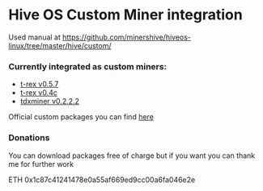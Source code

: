 # Hive OS Custom Miner integration

Used manual at https://github.com/minershive/hiveos-linux/tree/master/hive/custom/

### Currently integrated as custom miners:
* [t-rex v0.5.7](https://github.com/HaloGenius/hiveos-custom-miner/releases/tag/t-rex-v0.5.7)
* [t-rex v0.4c](https://github.com/HaloGenius/hiveos-custom-miner/releases/tag/t-rex-v0.4c)
* [tdxminer v0.2.2.2](https://github.com/HaloGenius/hiveos-custom-miner/releases/tag/tdxminer-v0.2.2.2)

Official custom packages you can find [here](http://download.hiveos.farm/custom/)

### Donations
You can download packages free of charge but if you want you can thank me for further work

ETH 0x1c87c41241478e0a55af669ed9cc00a6fa046e2e
